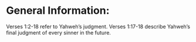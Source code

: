 # General Information:

Verses 1:2-18 refer to Yahweh’s judgment. Verses 1:17-18 describe Yahweh’s final judgment of every sinner in the future.